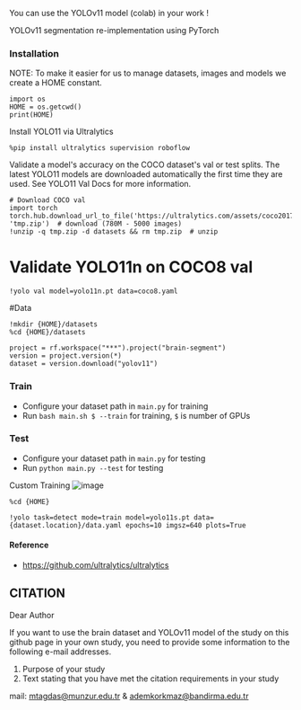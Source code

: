 
You can use the YOLOv11 model (colab) in your work !


YOLOv11 segmentation re-implementation using PyTorch

### Installation
NOTE: To make it easier for us to manage datasets, images and models we create a HOME constant.
```
import os
HOME = os.getcwd()
print(HOME)
```
Install YOLO11 via Ultralytics
```
%pip install ultralytics supervision roboflow
```
Validate a model's accuracy on the COCO dataset's val or test splits. The latest YOLO11 models are downloaded automatically the first time they are used. See YOLO11 Val Docs for more information.

```
# Download COCO val
import torch
torch.hub.download_url_to_file('https://ultralytics.com/assets/coco2017val.zip', 'tmp.zip')  # download (780M - 5000 images)
!unzip -q tmp.zip -d datasets && rm tmp.zip  # unzip
```
# Validate YOLO11n on COCO8 val
```
!yolo val model=yolo11n.pt data=coco8.yaml
```
#Data
```
!mkdir {HOME}/datasets
%cd {HOME}/datasets

project = rf.workspace("***").project("brain-segment")
version = project.version(*)
dataset = version.download("yolov11")
```

### Train

* Configure your dataset path in `main.py` for training
* Run `bash main.sh $ --train` for training, `$` is number of GPUs

### Test

* Configure your dataset path in `main.py` for testing
* Run `python main.py --test` for testing

Custom Training
![image](https://github.com/user-attachments/assets/3bdd9425-7da7-4dca-a71b-8080d466ba62)

```
%cd {HOME}

!yolo task=detect mode=train model=yolo11s.pt data={dataset.location}/data.yaml epochs=10 imgsz=640 plots=True
```


#### Reference

* https://github.com/ultralytics/ultralytics


## CITATION

Dear Author

If you want to use the brain dataset and YOLOv11 model of the study on this github page in your own study, you need to provide some information to the following e-mail addresses.

1. Purpose of your study
2. Text stating that you have met the citation requirements in your study

mail:
mtagdas@munzur.edu.tr &
ademkorkmaz@bandirma.edu.tr
